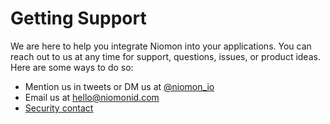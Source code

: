 # Getting Support

We are here to help you integrate Niomon into your applications. You can reach out to us at any
time for support, questions, issues, or product ideas. Here are some ways to do so:

  * Mention us in tweets or DM us at [@niomon_io](https://twitter.com/niomon_io)
  * Email us at hello@niomonid.com
  * [Security contact](/docs/security#security-contact)
